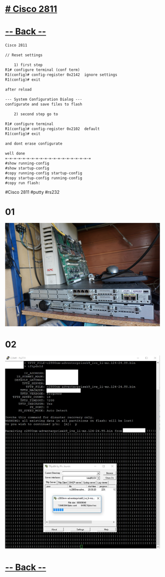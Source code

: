 [<h1 id="custom-id"># Cisco 2811 </h1>](https://github.com/dotignore/Raspberry/tree/master/differents_things/projects/02_cisco)

[<h1 id="custom-id"> -- Back --</h1>](https://github.com/dotignore/Raspberry/tree/master/differents_things/)

```
Cisco 2811 

// Reset settings

	1) first step
R1# configure terminal (conf term)
R1(config)# config-register 0x2142	ignore settings 
R1(config)# exit

after reload

--- System Configuration Dialog ---
configurate and save files to flash

	2) second step go to

R1# configure terminal
R1(config)# config-register 0x2102	default
R1(config)# exit

and dont erase configurate

well done
=-=-=-=-=-=-=-=-=-=-=-=-=-=-=-=-=-=-=-=
#show running-config
#show startup-config
#copy running-config startup-config
#copy startup-config running-config
#copy run flash:

```

#Cisco 2811 #putty #rs232


# 01

<img src="https://raw.githubusercontent.com/dotignore/Raspberry/master/differents_things/projects/02_cisco/DSC04748.jpg" alt="" data-canonical-src="" width="700" />

# 02

<img src="https://raw.githubusercontent.com/dotignore/Raspberry/master/differents_things/projects/02_cisco/EMaWmTfWsAASDTI.jpg" alt="" data-canonical-src="" width="700" />

[<h1 id="custom-id"> -- Back --</h1>](https://github.com/dotignore/Raspberry/tree/master/differents_things/)

<!-- =-=-=-=-=-=-=-=-=-=-=-=-=-=-=-=-=-=-=-=-=-=-=-=-=-=-=-=-=-=-=-=-=-=-=-=-=-=-=-= -->




